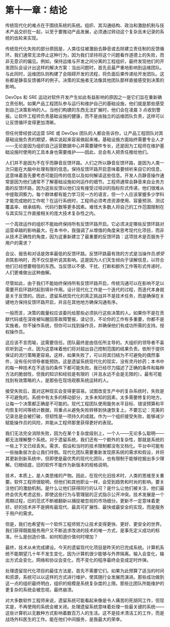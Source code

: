 # 第十一章：结论

传统现代化的难点在于围绕系统的系统。组织、其沟通结构、政治和激励机制与技术产品交织在一起，以至于要推动产品发展，必须通过转动这个复杂且未记录的系统的齿轮来实现。

传统现代化失败的部分原因是，人类往往被激励去静音或去除建立责任制的反馈循环。我们通常无法停止这种行为，因为我们坚持将这个问题看作道德上的失败，而非无意识的偏见。例如，保持运维与开发之间分离的工程组织，最终发现他们的开发团队会设计出这样的解决方案：当出问题时，首先且最严重地影响到运维团队。与此同时，运维团队则构建了会阻碍开发的流程，将负面后果传递给开发团队。这些都是静音反馈循环的例子。决策的实施者无法像其他团队那样直接感受到决策的影响。

DevOps 和 SRE 运动对软件开发产生如此有益影响的原因之一是它们旨在重新确立责任制。如果产品工程团队参与运行和维护自己的基础设施，他们就是那些感受到自己决策影响的人。当他们构建的东西无法扩展时，他们会在凌晨 3 点收到警报。让软件工程师负责基础设施的健康，而不是由独立的运维团队负责，这样可以让反馈循环变得更加清晰。

但任何曾经尝试运营 SRE 或 DevOps 团队的人都会告诉你，让产品工程团队对其基础设施负责的期望，确实说起来容易做起来难。基础设施方面始终需要专业人才——无论是因为组织自己运营数据中心并需要硬件专长，还是因为工程师在维护基础设施时使用的工具本身也需要维护——因此，总会有人把责任推给他们。

人们并不是因为不在乎而静音反馈环路。人们之所以静音反馈环路，是因为人类一次只能在大脑中处理有限的信息。保持反馈环路开启意味着要倾听来自它的信息，这意味着首先要考虑可能回传的信息以及如何解读这些信息。开发人员静音操作通常是因为他们通常不了解基础设施如何运作的细节。工程师通常会静音来自业务方面的反馈环路，因为这些反馈以他们没有接受过培训的指标形式传递，他们很难从中提取洞察力。每个群体都有能力学习另一方的语言，但一个人应该掌握多少学科才能完成她的工作呢？在运行系统时，工程师必须考虑资源使用、容量预测、测试覆盖率、继承结构、代码行数等更多因素。难怪大多数人将自己的工作范围限制在与其实际工作直接相关的庞大技术复杂性之内。

一个高效运作的组织不能始终保持所有反馈环路开启。它必须决定哪些反馈环路对运营卓越的影响最大。在本书中，我强调了从增值的角度来思考现代化项目，而非从技术正确性的角度，因为这重新建立了最重要的反馈环路：这项技术是否服务于用户的需求？

会议、报告和对话是效率最低的反馈环路。反馈环路最有效的方式是当操作员*感受到*其影响时，而不仅仅是听说其影响。这是因为人们天生倾向于误解信息，以符合他们已经想要相信的东西。当反馈以不便、干扰、打断和额外工作等形式传递时，人们更难做出这种曲解。

尽管如此，由于我们不能始终保持所有反馈环路开启，传统沟通可以在影响不足以需要开启环路时起到填补作用。设计现代化工作是一个迭代的过程，而迭代本身就是关于反馈的。因此，遗留系统现代化的真正挑战并不是技术任务，而是确保在关键地方保持反馈环路开启，并且在其他地方确保沟通有序。

一般而言，决策的裁量权应该委托给那些必须执行这些决策的人。如果你不是在贡献代码或在深夜被叫醒回答故障警报，请记住，不论你的工作有多重要，你都不是实施者。你不操作系统，但你可以找到操作员，并确保他们有成功所需的支持。授权操作员。

这应该不言而喻，这需要信任。团队最终是由信任所主导的。大组织的领导者不喜欢听到这一点，因为这意味着他们将对超出自己控制范围的结果负责。依附于提供保证的流行策略更容易。这样，如果失败了，可以将其归结为不可避免的偶然事件，没有任何领导者能预防。这是遗留系统现代化的现实，没有灵丹妙药；本书中的每一种技术在不适当的条件下都可能失败。我已经尽力描述了正确的条件和每种方法的脆弱性，但我的知识和经验是有限的（并且永远不会是无限的）。最有可能找到有效策略的人，是那些在现场观察系统运转的人。

接受失败后，面对这种现实会变得更容易。试图改变生产中的复杂系统时，失败是不可避免的。系统中有太多的移动部分，太多未知的因素，太多需要修复的地方。让每一个决策都正确是不可能的。现代工程团队使用服务水平目标、错误预算和平均恢复时间等统计数据，将重点从避免失败转移到快速恢复上。不要忘记：完美的记录总是会被打破，但韧性是一项持久的成就。作为一个组织接受失败，能够减少赋能操作员的风险，并能从工程师那里获得更好的表现。

我们无法完全消除失败，因为在某个复杂度级别上，一个人——无论多么聪明——都无法理解整个系统。对于遗留系统，我们还有一个额外的复杂性，那就是系统的一些上下文已经丢失。需求、假设和当时的技术限制都没有文档化。平台中可能有一些抽象层次会让我们绊倒。现代化团队需要重新发现原系统的需求和假设，并将其更新到新系统中，但即使是最优秀的现代化团队，也有限制于能够挖掘出多少理解。归根结底，旧的软件不能作为新版本的规格说明。

技术，本质上，是人类思维的产物。因此，在现代化旧技术时，人类的思维至关重要。软件工程师很聪明，但他们和其他职业一样，会受到趋势和时尚的影响。要关注他们的激励机制。是什么让他们获得同行的认可？是什么让他们被关注，他们最终会优先考虑这些，即使这些行为与管理层的正式指示公开冲突。技术发展是一个周期过程，旧的范式不断被翻新以捕捉被忽视的市场细分。更新不一定意味着更好。好的技术并不是拥有最现代、最具可扩展性、最快或最安全的实现，而是服务于用户的需求。

但是，我们也希望有一个软件工程师努力让技术变得更快、更好、更安全的世界。我们获得既能服务用户又不断追求改进的技术的唯一方式，是事先定义成功的标准。什么是创造价值，如何知道价值何时增加？

最终，技术从未完成建设。今天的遗留现代化项目是昨天的已完成系统。计算机系统不能期望几十年不发生变化，因为计算机很少能够与外界隔离。输入会变化，输出方式会变化，网络和协议会变化，而不变化的程序最终会变成定时炸弹。

处理遗留现代化项目的最佳方法是，首先不需要它们。如果为此预算了适当的时间和资源，系统可以以这样的方式进行维护，使其随行业发展而演进。那些成功做到这一点的组织最终明白，组织的规模是系统复杂度的上限。那些比团队所能维护的更复杂的系统会被忽视，最终崩溃。

对大多数软件工程师来说，遗留系统可能看起来像是令人痛苦的死胡同工作，但现实是，不再使用的系统会被关闭。处理遗留系统意味着处理一些最关键的系统——这些计算机以无数种方式影响着数百万人的生活。这不是技术清洁工的工作，而是战场外科医生的工作。能在他们中间服务，是我最大的荣幸。
